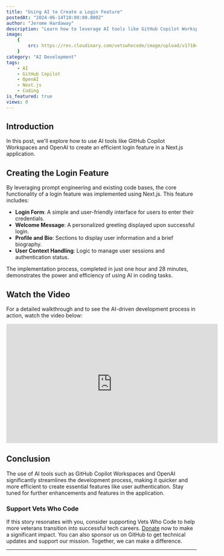 ```yaml
---
title: "Using AI to Create a Login Feature"
postedAt: "2024-06-14T10:00:00.000Z"
author: "Jerome Hardaway"
description: "Learn how to leverage AI tools like GitHub Copilot Workspaces and OpenAI to create a Next.js login feature efficiently."
image:
    {
        src: https://res.cloudinary.com/vetswhocode/image/upload/v1718415884/YouTube_Thumbnail_Scroll_YouTube_Thumbnail_znc4st.png,
    }
category: "AI Development"
tags:
    - AI
    - GitHub Copilot
    - OpenAI
    - Next.js
    - Coding
is_featured: true
views: 0
---
```


## Introduction

In this post, we'll explore how to use AI tools like GitHub Copilot Workspaces and OpenAI to create an efficient login feature in a Next.js application.

## Creating the Login Feature

By leveraging prompt engineering and existing code bases, the core functionality of a login feature was implemented using Next.js. This feature includes:

-   **Login Form**: A simple and user-friendly interface for users to enter their credentials.
-   **Welcome Message**: A personalized greeting displayed upon successful login.
-   **Profile and Bio**: Sections to display user information and a brief biography.
-   **User Context Handling**: Logic to manage user sessions and authentication status.

The implementation process, completed in just one hour and 28 minutes, demonstrates the power and efficiency of using AI in coding tasks.

## Watch the Video

For a detailed walkthrough and to see the AI-driven development process in action, watch the video below:

<iframe width="560" height="315" src="https://www.youtube.com/embed/82sI4O91cC0?si=trHyMndyuLcLbsvt" title="YouTube video player" frameborder="0" allow="accelerometer; autoplay; clipboard-write; encrypted-media; gyroscope; picture-in-picture; web-share" referrerpolicy="strict-origin-when-cross-origin" allowfullscreen></iframe>

## Conclusion

The use of AI tools such as GitHub Copilot Workspaces and OpenAI significantly streamlines the development process, making it quicker and more efficient to create essential features like user authentication. Stay tuned for further enhancements and features in the application.

### Support Vets Who Code

If this story resonates with you, consider supporting Vets Who Code to help more veterans transition into successful tech careers. [Donate](https://vetswhocode.io/donate) now to make a significant impact. You can also sponsor us on GitHub to get technical updates and support our mission. Together, we can make a difference.

---
